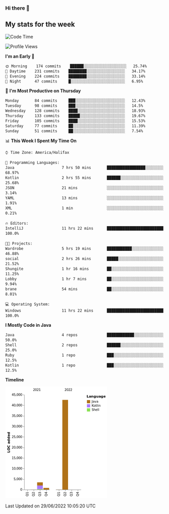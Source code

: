### Hi there 👋

## My stats for the week
<!--START_SECTION:waka-->
![Code Time](http://img.shields.io/badge/Code%20Time-299%20hrs%2032%20mins-blue)

![Profile Views](http://img.shields.io/badge/Profile%20Views-0-blue)

**I'm an Early 🐤** 

```text
🌞 Morning    174 commits    ██████░░░░░░░░░░░░░░░░░░░   25.74% 
🌆 Daytime    231 commits    ████████░░░░░░░░░░░░░░░░░   34.17% 
🌃 Evening    224 commits    ████████░░░░░░░░░░░░░░░░░   33.14% 
🌙 Night      47 commits     █░░░░░░░░░░░░░░░░░░░░░░░░   6.95%

```
📅 **I'm Most Productive on Thursday** 

```text
Monday       84 commits     ███░░░░░░░░░░░░░░░░░░░░░░   12.43% 
Tuesday      98 commits     ███░░░░░░░░░░░░░░░░░░░░░░   14.5% 
Wednesday    128 commits    ████░░░░░░░░░░░░░░░░░░░░░   18.93% 
Thursday     133 commits    █████░░░░░░░░░░░░░░░░░░░░   19.67% 
Friday       105 commits    ████░░░░░░░░░░░░░░░░░░░░░   15.53% 
Saturday     77 commits     ██░░░░░░░░░░░░░░░░░░░░░░░   11.39% 
Sunday       51 commits     ██░░░░░░░░░░░░░░░░░░░░░░░   7.54%

```


📊 **This Week I Spent My Time On** 

```text
⌚︎ Time Zone: America/Halifax

💬 Programming Languages: 
Java                     7 hrs 50 mins       █████████████████░░░░░░░░   68.97% 
Kotlin                   2 hrs 55 mins       ██████░░░░░░░░░░░░░░░░░░░   25.68% 
JSON                     21 mins             ░░░░░░░░░░░░░░░░░░░░░░░░░   3.14% 
YAML                     13 mins             ░░░░░░░░░░░░░░░░░░░░░░░░░   1.91% 
XML                      1 min               ░░░░░░░░░░░░░░░░░░░░░░░░░   0.21%

🔥 Editors: 
IntelliJ                 11 hrs 22 mins      █████████████████████████   100.0%

🐱‍💻 Projects: 
Wardrobe                 5 hrs 19 mins       ███████████░░░░░░░░░░░░░░   46.88% 
social                   2 hrs 26 mins       █████░░░░░░░░░░░░░░░░░░░░   21.52% 
Shungite                 1 hr 16 mins        ██░░░░░░░░░░░░░░░░░░░░░░░   11.25% 
Lobby                    1 hr 7 mins         ██░░░░░░░░░░░░░░░░░░░░░░░   9.94% 
brane                    54 mins             ██░░░░░░░░░░░░░░░░░░░░░░░   8.01%

💻 Operating System: 
Windows                  11 hrs 22 mins      █████████████████████████   100.0%

```

**I Mostly Code in Java** 

```text
Java                     4 repos             ████████████░░░░░░░░░░░░░   50.0% 
Shell                    2 repos             ██████░░░░░░░░░░░░░░░░░░░   25.0% 
Ruby                     1 repo              ███░░░░░░░░░░░░░░░░░░░░░░   12.5% 
Kotlin                   1 repo              ███░░░░░░░░░░░░░░░░░░░░░░   12.5%

```


**Timeline**

![Chart not found](https://raw.githubusercontent.com/lyndseyy/lyndseyy/main/charts/bar_graph.png) 


 Last Updated on 29/06/2022 10:05:20 UTC
<!--END_SECTION:waka-->